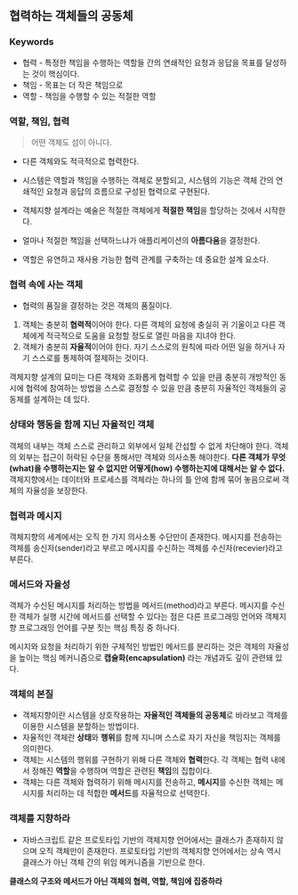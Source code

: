 ## 협력하는 객체들의 공동체

### Keywords
* 협력 - 특정한 책임을 수행하는 역할들 간의 연쇄적인 요청과 응답을 목표를 달성하는 것이 핵심이다.
* 책임 - 목표는 더 작은 책임으로
* 역할 - 책임을 수행할 수 있는 적절한 역할

### 역할, 책임, 협력
> 어떤 객체도 섬이 아니다.
* 다른 객체와도 적극적으로 협력한다.
* 시스템은 역할과 책임을 수행하는 객체로 분할되고, 시스템의 기능은 객체 간의 연쇄적인 요청과 응답의 흐름으로 구성된 협력으로 구현된다.

* 객체지향 설계라는 예술은 적절한 객체에게 **적절한 책임**을 할당하는 것에서 시작한다.
* 얼마나 적절한 책임을 선택하느냐가 애플리케이션의 **아름다움**을 결정한다. 
* 역할은 유연하고 재사용 가능한 협력 관계를 구축하는 데 중요한 설계 요소다.

### 협력 속에 사는 객체
* 협력의 품질을 결정하는 것은 객체의 품질이다.
1. 객체는 충분히 **협력적**이어야 한다. 다른 객체의 요청에 충실히 귀 기울이고 다른 객체에게 적극적으로 도움을 요청할 정도로 열린 마음을 지녀야 한다.
2. 객체가 충분히 **자율적**이어야 한다. 자기 스스로의 원칙에 따라 어떤 일을 하거나 자기 스스로를 통제하여 절제하는 것이다.

객체지향 설계의 묘미는 다른 객체와 조화롭게 협력할 수 있을 만큼 충분히 개방적인 동시에 협력에 참여하는 방법을 스스로 결정할 수 있을 만큼 충분히 자율적인 객체들의 공동체를 설계하는 데 있다.

### 상태와 행동을 함께 지닌 자율적인 객체
객체의 내부는 객체 스스로 관리하고 외부에서 일체 간섭할 수 없게 차단해야 한다.
객체의 외부는 접근이 허락된 수단을 통해서만 객체와 의사소통 해야한다.
**다른 객체가 무엇(what)을 수행하는지는 알 수 없지만 어떻게(how) 수행하는지에 대해서는 알 수 없다.**
객체지향에서는 데이터와 프로세스를 객체라는 하나의 틀 안에 함께 묶어 놓음으로써 객체의 자율성을 보장한다.

### 협력과 메시지
객체지향의 세계에서는 오직 한 가지 의사소통 수단만이 존재한다.
메시지를 전송하는 객체를 송신자(sender)라고 부르고 메시지를 수신하는 객체를 수신자(recevier)라고 부른다.

### 메서드와 자율성
객체가 수신된 메시지를 처리하는 방법을 메서드(method)라고 부른다.
메시지를 수신한 객체가 실행 시간에 메서드를 선택할 수 있다는 점은 다른 프로그래밍 언어와 객체지향 프로그래밍 언어를 구분 짓는 핵심 특징 중 하나다.

메시지와 요청을 처리하기 위한 구체적인 방법인 메서드를 분리하는 것은 객체의 자율성을 높이는 핵심 메커니즘으로 **캡슐화(encapsulation)** 라는 개념과도 깊이 관련돼 있다.

### 객체의 본질
* 객체지향이란 시스템을 상호작용하는 **자율적인 객체들의 공동체**로 바라보고 객체를 이용한 시스템을 분할하는 방법이다.
* 자율적인 객체란 **상태**와 **행위**를 함께 지니며 스스로 자기 자신을 책임지는 객체를 의미한다.
* 객체는 시스템의 행위를 구현하기 위해 다른 객체와 **협력**한다. 각 객체는 협력 내에서 정해진 **역할**을 수행하며 역할은 관련된 **책임**의 집합이다.
* 객체는 다른 객체와 협력하기 위해 메시지를 전송하고, **메시지**를 수신한 객체는 메시지를 처리하는 데 적합한 **메서드**를 자율적으로 선택한다.

### 객체를 지향하라
* 자바스크립트 같은 프로토타입 기반의 객체지향 언어에서는 클래스가 존재하지 않으며 오직 객체만이 존재한다. 프로토타입 기반의 객체지향 언어에서는 상속 역시 클래스가 아닌 객체 간의 위임 메커니즘을 기반으로 한다.

**클래스의 구조와 메서드가 아닌 객체의 협력, 역할, 책임에 집중하라**
